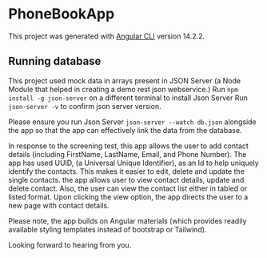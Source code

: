 # PhoneBookApp

This project was generated with [Angular CLI](https://github.com/angular/angular-cli) version 14.2.2.


## Running database
This project used mock data in arrays present in JSON Server (a Node Module that helped in creating a demo rest json webservice.)
Run `npm install -g json-server` on a different terminal to install Json Server
Run `json-server -v` to confirm json server version.

Please ensure you run Json Server `json-server --watch db.json` alongside the app so that the app can effectively link the data from the database.

In response to the screening test, this app allows the user to add contact details (including FirstName, LastName, Email, and Phone Number).
The app has used UUID, (a Universal Unique Identifier), as an Id to help uniquely identify the contacts. This makes it easier to edit, delete and update the single contacts.
the app allows user to view contact details, update and delete contact. 
Also, the user can view the contact list either in tabled or listed format. 
Upon clicking the view option, the app directs the user to a new page with contact details.

Please note, the app builds on Angular materials (which provides readily available styling templates instead of bootstrap or Tailwind).

Looking forward to hearing from you.
